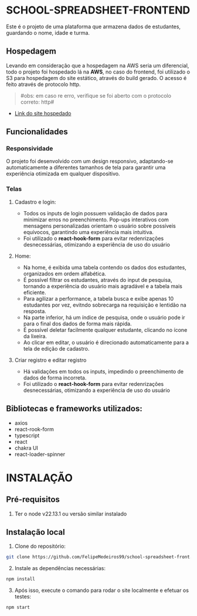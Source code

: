 # SCHOOL-SPREADSHEET-FRONTEND

Este é o projeto de uma plataforma que armazena dados de estudantes, guardando o nome, idade e turma. 


## Hospedagem

Levando em consideração que a hospedagem na AWS seria um diferencial, todo o projeto foi hospedado lá na **AWS**, no caso do frontend, foi utilizado o S3 para hospedagem do site estático, através do build gerado. O acesso é feito através de protocolo http. 

>#obs: em caso re erro, verifique se foi aberto com o protocolo correto: http#
  - [Link do site hospedado](http://school-spreadsheet-front.s3-website-sa-east-1.amazonaws.com/sign-in) 
  
## Funcionalidades

### Responsividade
O projeto foi desenvolvido com um design responsivo, adaptando-se automaticamente a diferentes tamanhos de tela para garantir uma experiência otimizada em qualquer dispositivo.

### Telas
1. Cadastro e login: 
    - Todos os inputs de login possuem validação de dados para minimizar erros no preenchimento. Pop-ups interativos com mensagens personalizadas orientam o usuário sobre possíveis equívocos, garantindo uma experiência mais intuitiva.
    - Foi utilizado o **react-hook-form** para evitar redenrizações desnecessárias, otimizando a experiência de uso do usuário 

2. Home: 
    - Na home, é exibida uma tabela contendo os dados dos estudantes, organizados em ordem alfabética.
    - É possível filtrar os estudantes, através do input de pesquisa, tornando a experiência do usuário mais agradável e a tabela mais eficiente. 
    - Para agilizar a performance, a tabela busca e exibe apenas 10 estudantes por vez, evitndo sobrecarga na requisição e lentidão na resposta. 
    - Na parte inferior, há um índice de pesquisa, onde o usuário pode ir para o final dos dados de forma mais rápida.
    - É possível deletar facilmente qualquer estudante, clicando no ícone da lixeira.
    - Ao clicar em editar, o usuário é direcionado automaticamente para a tela de edição de cadastro. 

3. Criar registro e editar registro
    - Há validações em todos os inputs, impedindo o preenchimento de dados de forma incorreta. 
    - Foi utilizado o **react-hook-form** para evitar redenrizações desnecessárias, otimizando a experiência de uso do usuário




## Bibliotecas e frameworks utilizados: 
- axios
- react-rook-form
- typescript
- react 
- chakra UI
- react-loader-spinner


# INSTALAÇÃO

## Pré-requisitos 

1. Ter o node v22.13.1 ou versão similar instalado 

## Instalação local

1. Clone do repositório: 

  ```bash
  git clone https://github.com/FelipeMedeiros99/school-spreadsheet-front.git
  ```


2. Instale as dependências necessárias:

  ```bash 
  npm install 
  ```

3. Após isso, execute o comando para rodar o site localmente e efetuar os testes:

  ```bash
  npm start
  ```

